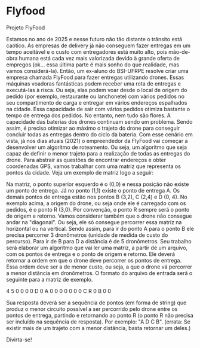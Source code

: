 # Flyfood
Projeto FlyFood

Estamos no ano de 2025 e nesse futuro não tão distante o trânsito está caótico. As empresas de delivery já não conseguem fazer entregas em um tempo aceitável e o custo com entregadores está muito alto, pois mão-de-obra humana está cada vez mais valorizada devido à grande oferta de empregos (ok… essa última parte é mais sonho do que realidade, mas vamos considerá-la). Então, um ex-aluno do BSI-UFRPE resolve criar uma empresa chamada FlyFood para fazer entregas utilizando drones. Essas máquinas voadoras fantásticas podem receber uma rota de entregas e executá-las à risca. Ou seja, elas podem voar desde o local de origem do pedido (por exemplo, restaurante ou lanchonete) com vários pedidos no seu compartimento de carga e entregar em vários endereços espalhados na cidade. Essa capacidade de sair com vários pedidos otimiza bastante o tempo de entrega dos pedidos. No entanto, nem tudo são flores. A capacidade das baterias dos drones continuam sendo um problema. Sendo assim, é preciso otimizar ao máximo o trajeto do drone para conseguir concluir todas as entregas dentro do ciclo da bateria. Com esse cenário em vista, já nos dias atuais (2021) o empreendedor da FlyFood vai começar a desenvolver um algoritmo de roteamento. Ou seja, um algoritmo que seja capaz de definir o menor trajeto para a realização de todas as entregas do drone. Para abstrair as questões de encontrar endereços e obter coordenadas GPS, vamos trabalhar com uma matriz que representa os pontos da cidade. Veja um exemplo de matriz logo a seguir:

Na matriz, o ponto superior esquerdo é o (0,0) e nessa posição não existe um ponto de entrega. Já no ponto (1,1) existe o ponto de entrega A. Os demais pontos de entrega estão nos pontos B (3,2), C (2,4) e D (0, 4). No exemplo acima, a origem do drone, ou seja onde ele é carregado com os pedidos, é o ponto R (3,0). Por convenção, o ponto R sempre será o ponto de origem e retorno. Vamos considerar também que o drone não consegue andar na "diagonal". Ou seja, ele só consegue percorrer essa matriz na horizontal ou na vertical. Sendo assim, para ir do ponto A para o ponto B ele precisa percorrer 3 dronômetros (unidade de medida de custo do percurso). Para ir de B para D a distância é de 5 dronômetros. Seu trabalho será elaborar um algoritmo que vai ler uma matriz, a partir de um arquivo, com os pontos de entrega e o ponto de origem e retorno. Ele deverá retornar a ordem em que o drone deve percorrer os pontos de entrega. Essa ordem deve ser a de menor custo, ou seja, a que o drone vá percorrer a menor distância em dronômetros. O formato do arquivo de entrada será o seguinte para a matriz de exemplo.

4 5 0 0 0 0 D 0 A 0 0 0 0 0 0 0 C R 0 B 0 0

Sua resposta deverá ser a sequência de pontos (em forma de string) que produz o menor circuito possível a ser percorrido pelo drone entre os pontos de entrega, partindo e retornando ao ponto R (o ponto R não precisa ser incluído na sequência de resposta). Por exemplo: "A D C B". (errata: Se existir mais de um trajeto com a menor distância, basta retornar um deles.)

Divirta-se!
